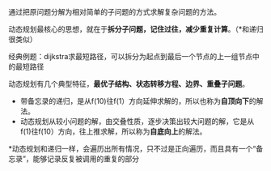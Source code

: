 通过把原问题分解为相对简单的子问题的方式求解复杂问题的方法。

动态规划最核心的思想，就在于**拆分子问题，记住过往，减少重复计算**。（*和递归很类似）

经典例题：dijkstra求最短路径，可以拆分为起点到最后一个节点的上一组节点中的最短路径

动态规划有几个典型特征，**最优子结构、状态转移方程、边界、重叠子问题**。

- 带备忘录的递归，是从f(10)往f(1）方向延伸求解的，所以也称为**自顶向下**的解法。
- 动态规划从较小问题的解，由交叠性质，逐步决策出较大问题的解，它是从f(1)往f(10）方向，往上推求解，所以称为**自底向上**的解法。

*动态规划和递归一样，会遍历出所有情况，只不过是正向遍历，而且具有一个“备忘录”，能够记录反复被调用的重复的部分

